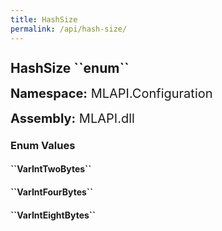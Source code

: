 ```yaml
---
title: HashSize
permalink: /api/hash-size/
---
```


<div style="line-height: 1;">
	<h2 markdown="1">HashSize ``enum``</h2>
	<p style="font-size: 20px;"><b>Namespace:</b> MLAPI.Configuration</p>
	<p style="font-size: 20px;"><b>Assembly:</b> MLAPI.dll</p>
</div>
<p></p>
<div>
	<h3 markdown="1">Enum Values</h3>
	<div>
		<h4 markdown="1"><b>``VarIntTwoBytes``</b></h4>
		<p></p>
	</div>
	<div>
		<h4 markdown="1"><b>``VarIntFourBytes``</b></h4>
		<p></p>
	</div>
	<div>
		<h4 markdown="1"><b>``VarIntEightBytes``</b></h4>
		<p></p>
	</div>
</div>
